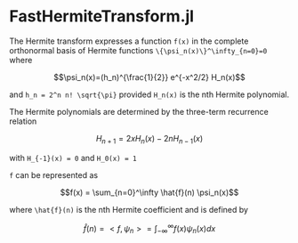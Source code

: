 # FastHermiteTransform.jl

The Hermite transform expresses a function ``f(x)`` in the complete orthonormal 
basis of Hermite functions ``\{\psi_n(x)\}^\infty_{n=0}=0`` where

```math
\psi_n(x)=(h_n)^{\frac{1}{2}} e^{-x^2/2} H_n(x)
```

and ``h_n = 2^n n! \sqrt{\pi}`` provided ``H_n(x)`` is the nth Hermite polynomial. 

The Hermite polynomials are determined by the three-term recurrence relation

```math
H_{n+1} = 2xH_n(x) - 2n H_{n-1}(x)
```

with ``H_{-1}(x) = 0`` and ``H_0(x) = 1``

``f`` can be represented as

```math
f(x) = \sum_{n=0}^\infty \hat{f}(n) \psi_n(x)
```

where ``\hat{f}(n)`` is the nth Hermite coefficient and is defined by

```math
\hat{f}(n) = <f,\psi_n> = \int_{-\infty}^{\infty} f(x) \psi_n(x) dx
```
